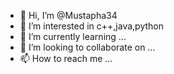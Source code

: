 - 👋 Hi, I’m @Mustapha34
- 👀 I’m interested in c++,java,python
- 🌱 I’m currently learning ...
- 💞️ I’m looking to collaborate on ...
- 📫 How to reach me ...

<!---
Mustapha34/Mustapha34 is a ✨ special ✨ repository because its `README.md` (this file) appears on your GitHub profile.
You can click the Preview link to take a look at your changes.
--->

